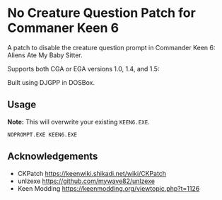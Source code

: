 # No Creature Question Patch for Commaner Keen 6
A patch to disable the creature question prompt in Commander Keen 6: Aliens Ate My Baby Sitter.

Supports both CGA or EGA versions 1.0, 1.4, and 1.5:

Built using DJGPP in DOSBox.

## Usage
**Note:** This will overwrite your existing `KEEN6.EXE`.
```
NOPROMPT.EXE KEEN6.EXE
```

## Acknowledgements
- CKPatch https://keenwiki.shikadi.net/wiki/CKPatch
- unlzexe https://github.com/mywave82/unlzexe
- Keen Modding https://keenmodding.org/viewtopic.php?t=1126
